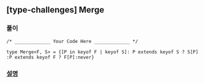 ## [type-challenges] Merge

### 풀이

```
/* _____________ Your Code Here _____________ */

type Merge<F, S> = {[P in keyof F | keyof S]: P extends keyof S ? S[P] :P extends keyof F ? F[P]:never}
```

### [설명](https://pottatt0.tistory.com/entry/type-challenges-Merge)

